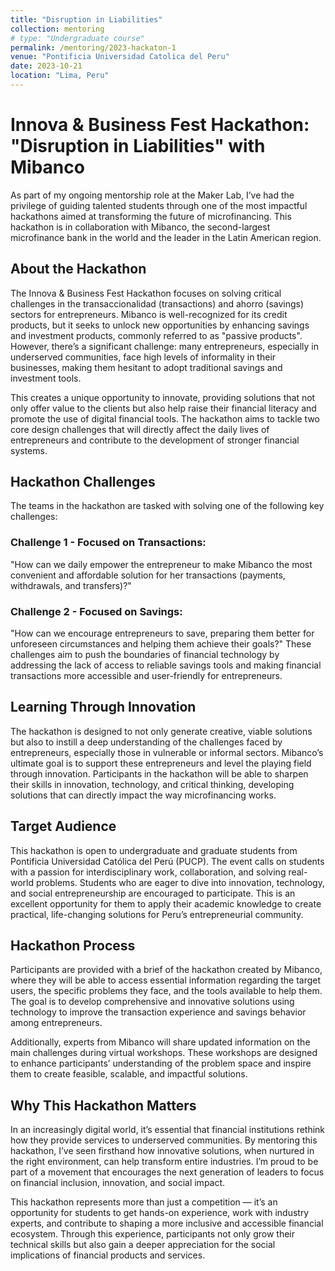 ```yaml
---
title: "Disruption in Liabilities"
collection: mentoring
# type: "Undergraduate course"
permalink: /mentoring/2023-hackaton-1
venue: "Pontificia Universidad Catolica del Peru"
date: 2023-10-21
location: "Lima, Peru"
---
```


# Innova & Business Fest Hackathon: "Disruption in Liabilities" with Mibanco

As part of my ongoing mentorship role at the Maker Lab, I’ve had the privilege of guiding talented students through one of the most impactful hackathons aimed at transforming the future of microfinancing. This hackathon is in collaboration with Mibanco, the second-largest microfinance bank in the world and the leader in the Latin American region.

## About the Hackathon
The Innova & Business Fest Hackathon focuses on solving critical challenges in the transaccionalidad (transactions) and ahorro (savings) sectors for entrepreneurs. Mibanco is well-recognized for its credit products, but it seeks to unlock new opportunities by enhancing savings and investment products, commonly referred to as "passive products". However, there’s a significant challenge: many entrepreneurs, especially in underserved communities, face high levels of informality in their businesses, making them hesitant to adopt traditional savings and investment tools.

This creates a unique opportunity to innovate, providing solutions that not only offer value to the clients but also help raise their financial literacy and promote the use of digital financial tools. The hackathon aims to tackle two core design challenges that will directly affect the daily lives of entrepreneurs and contribute to the development of stronger financial systems.

## Hackathon Challenges
The teams in the hackathon are tasked with solving one of the following key challenges:

### Challenge 1 - Focused on Transactions:
"How can we daily empower the entrepreneur to make Mibanco the most convenient and affordable solution for her transactions (payments, withdrawals, and transfers)?"
### Challenge 2 - Focused on Savings:
"How can we encourage entrepreneurs to save, preparing them better for unforeseen circumstances and helping them achieve their goals?"
These challenges aim to push the boundaries of financial technology by addressing the lack of access to reliable savings tools and making financial transactions more accessible and user-friendly for entrepreneurs.

## Learning Through Innovation
The hackathon is designed to not only generate creative, viable solutions but also to instill a deep understanding of the challenges faced by entrepreneurs, especially those in vulnerable or informal sectors. Mibanco’s ultimate goal is to support these entrepreneurs and level the playing field through innovation. Participants in the hackathon will be able to sharpen their skills in innovation, technology, and critical thinking, developing solutions that can directly impact the way microfinancing works.

## Target Audience
This hackathon is open to undergraduate and graduate students from Pontificia Universidad Católica del Perú (PUCP). The event calls on students with a passion for interdisciplinary work, collaboration, and solving real-world problems. Students who are eager to dive into innovation, technology, and social entrepreneurship are encouraged to participate. This is an excellent opportunity for them to apply their academic knowledge to create practical, life-changing solutions for Peru’s entrepreneurial community.

## Hackathon Process
Participants are provided with a brief of the hackathon created by Mibanco, where they will be able to access essential information regarding the target users, the specific problems they face, and the tools available to help them. The goal is to develop comprehensive and innovative solutions using technology to improve the transaction experience and savings behavior among entrepreneurs.

Additionally, experts from Mibanco will share updated information on the main challenges during virtual workshops. These workshops are designed to enhance participants’ understanding of the problem space and inspire them to create feasible, scalable, and impactful solutions.

## Why This Hackathon Matters
In an increasingly digital world, it’s essential that financial institutions rethink how they provide services to underserved communities. By mentoring this hackathon, I’ve seen firsthand how innovative solutions, when nurtured in the right environment, can help transform entire industries. I’m proud to be part of a movement that encourages the next generation of leaders to focus on financial inclusion, innovation, and social impact.

This hackathon represents more than just a competition — it’s an opportunity for students to get hands-on experience, work with industry experts, and contribute to shaping a more inclusive and accessible financial ecosystem. Through this experience, participants not only grow their technical skills but also gain a deeper appreciation for the social implications of financial products and services.